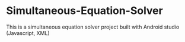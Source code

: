 # Simultaneous-Equation-Solver
This is a simultaneous equation solver project built with Android studio (Javascript, XML)
